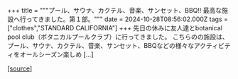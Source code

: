 +++
title = """プール、サウナ、カクテル、音楽、サンセット、BBQ!! 最高な施設へ行ってきました。第１部。"""
date = 2024-10-28T08:56:02.000Z
tags = ["clothes","STANDARD CALIFORNIA"]
+++
先日の休みに友人達とbotanical pool club（ボタニカルプールクラブ）に行ってきました。 こちらのの施設は、プール、サウナ、カクテル、音楽、サンセット、BBQなどの様々なアクティビティをオールシーズン楽しめ \[…\]

[[source]](https://www.standardcalifornia.com/blog/49737.html)
